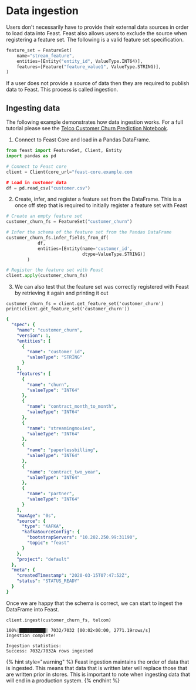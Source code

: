 # Data ingestion

Users don't necessarily have to provide their external data sources in order to load data into Feast. Feast also allows users to exclude the source when registering a feature set. The following is a valid feature set specification.

```python
feature_set = FeatureSet(
    name="stream_feature",    
    entities=[Entity("entity_id", ValueType.INT64)],
    features=[Feature("feature_value1", ValueType.STRING)],
)
```

If a user does not provide a source of data then they are required to publish data to Feast. This process is called ingestion. 

## Ingesting data

The following example demonstrates how data ingestion works. For a full tutorial please see the [Telco Customer Churn Prediction Notebook](https://github.com/gojek/feast/blob/master/examples/feast-xgboost-churn-prediction-tutorial/Telecom%20Customer%20Churn%20Prediction%20%28with%20Feast%20and%20XGBoost%29.ipynb).

1. Connect to Feast Core and load in a Pandas DataFrame.

```python
from feast import FeatureSet, Client, Entity
import pandas as pd

# Connect to Feast core
client = Client(core_url="feast-core.example.com

# Load in customer data
df = pd.read_csv("customer.csv")
```

2. Create, infer, and register a feature set from the DataFrame. This is a once off step that is required to initially register a feature set with Feast

```python
# Create an empty feature set
customer_churn_fs = FeatureSet("customer_churn")

# Infer the schema of the feature set from the Pandas DataFrame
customer_churn_fs.infer_fields_from_df(
            df,
            entities=[Entity(name='customer_id',
                             dtype=ValueType.STRING)]
        )

# Register the feature set with Feast
client.apply(customer_churn_fs)
```

3. We can also test that the feature set was correctly registered with Feast by retrieving it again and printing it out

```text
customer_churn_fs = client.get_feature_set('customer_churn')
print(client.get_feature_set('customer_churn'))
```

```yaml
{
  "spec": {
    "name": "customer_churn",
    "version": 1,
    "entities": [
      {
        "name": "customer_id",
        "valueType": "STRING"
      }
    ],
    "features": [
      {
        "name": "churn",
        "valueType": "INT64"
      },
      {
        "name": "contract_month_to_month",
        "valueType": "INT64"
      },
      {
        "name": "streamingmovies",
        "valueType": "INT64"
      },
      {
        "name": "paperlessbilling",
        "valueType": "INT64"
      },
      {
        "name": "contract_two_year",
        "valueType": "INT64"
      },
      {
        "name": "partner",
        "valueType": "INT64"
      }
    ],
    "maxAge": "0s",
    "source": {
      "type": "KAFKA",
      "kafkaSourceConfig": {
        "bootstrapServers": "10.202.250.99:31190",
        "topic": "feast"
      }
    },
    "project": "default"
  },
  "meta": {
    "createdTimestamp": "2020-03-15T07:47:52Z",
    "status": "STATUS_READY"
  }
}
```

Once we are happy that the schema is correct, we can start to ingest the DataFrame into Feast.

```text
client.ingest(customer_churn_fs, telcom)
```

```text
100%|██████████| 7032/7032 [00:02<00:00, 2771.19rows/s]
Ingestion complete!

Ingestion statistics:
Success: 7032/7032A rows ingested
```

{% hint style="warning" %}
Feast ingestion maintains the order of data that is ingested. This means that data that is written later will replace those that are written prior in stores. This is important to note when ingesting data that will end in a production system.
{% endhint %}



